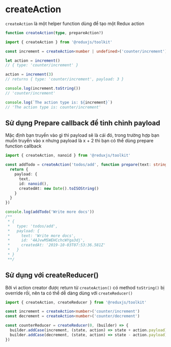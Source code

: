 # createAction

`createAction` là một helper function dùng để tạo một Redux action

```ts
function createAction(type, prepareAction?)
```

```ts
import { createAction } from '@reduxjs/toolkit'

const increment = createAction<number | undefined>('counter/increment')

let action = increment()
// { type: 'counter/increment' }

action = increment(3)
// returns { type: 'counter/increment', payload: 3 }

console.log(increment.toString())
// 'counter/increment'

console.log(`The action type is: ${increment}`)
// 'The action type is: counter/increment'
```

## Sử dụng Prepare callback để tinh chỉnh payload

Mặc định bạn truyền vào gì thì payload sẽ là cái đó, trong trường hợp bạn muốn truyền vào x nhưng payload là x + 2 thì bạn có thể dùng prepare function callback

```ts
import { createAction, nanoid } from '@reduxjs/toolkit'

const addTodo = createAction('todos/add', function prepare(text: string) {
  return {
    payload: {
      text,
      id: nanoid(),
      createdAt: new Date().toISOString()
    }
  }
})

console.log(addTodo('Write more docs'))
/**
 * {
 *   type: 'todos/add',
 *   payload: {
 *     text: 'Write more docs',
 *     id: '4AJvwMSWEHCchcWYga3dj',
 *     createdAt: '2019-10-03T07:53:36.581Z'
 *   }
 * }
 **/
```

## Sử dụng với createReducer()

Bởi vì action creator được return từ `createAction()` có method `toString()` bị override rồi, nên ta có thể dễ dàng dùng với `createReducer()`

```ts
import { createAction, createReducer } from '@reduxjs/toolkit'

const increment = createAction<number>('counter/increment')
const decrement = createAction<number>('counter/decrement')

const counterReducer = createReducer(0, (builder) => {
  builder.addCase(increment, (state, action) => state + action.payload)
  builder.addCase(decrement, (state, action) => state - action.payload)
})
```
